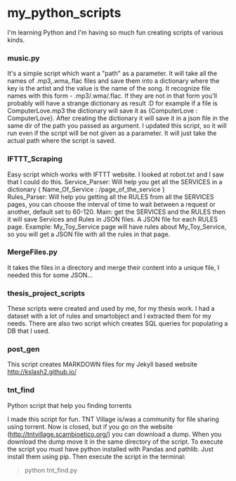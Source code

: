 # my_python_scripts

I'm learning Python and I'm having so much fun creating scripts of various kinds.

### music.py 
It's a simple script which want a "path" as a parameter.
It will take all the names of .mp3,.wma,.flac files and save them into a dictionary where the key is the artist and the value is the name of the song.
It recognize file names with this form <artist> - <name of the song> .mp3/.wma/.flac. 
If they are not in that form you'll probably will have a strange dictionary as result :D for example if a file is ComputerLove.mp3 the dictionary will save it as {ComputerLove : ComputerLove}.
After creating the dictionary it will save it in a json file in the same dir of the path you passed as argument.
I updated this script, so it will run even if the script will be not given as a parameter. It will just take the actual path where the script is saved.
  
### IFTTT_Scraping
Easy script which works with IFTTT website. I looked at robot.txt and I saw that I could do this.
Service_Parser: Will help you get all the SERVICES in a dictionary { Name_Of_Service : /page_of_the_service }  
Rules_Parser: Will help you getting all the RULES from all the SERVICES pages, you can choose the interval of time to wait between a request or another, default set to 60-120. 
Main: get the SERVICES and the RULES then it will save Services and Rules in JSON files. A JSON file for each RULES page.
Example: My_Toy_Service page will have rules about My_Toy_Service, so you will get a JSON file with all the rules in that page.

### MergeFiles.py
It takes the files in a directory and merge their content into a unique file, I needed this for some JSON...


### thesis_project_scripts
These scripts were created and used by me, for my thesis work. I had a dataset with a lot of rules and smartobject and I extracted them for my needs. 
There are also two script which creates SQL queries for populating a DB that I used.


### post_gen
This script creates MARKDOWN files for my Jekyll based website http://kslash2.github.io/


### tnt_find
Python script that help you finding torrents


I made this script for fun.
TNT Village is/was a community for file sharing using torrent.
Now is closed, but if you go on the website (http://tntvillage.scambioetico.org/) you can download a dump.
When you download the dump move it in the same directory of the script.
To execute the script you must have python installed with Pandas and pathlib. Just install them using pip.
Then execute the script in the terminal:

>python tnt_find.py <TITLE> <DESCRIPTION>

Description is optional.

Example:
>python tnt_find.py wargames

>python tnt_find.py wargames 720p

>python tnt_find.py "wargames - giochi di guerra" "720p blabla"

The result will be a Dataframe with the URLs, saved in a csv file called result.csv

I assume no responsability for the illegal use of torrent, this is just a script I made for fun.


### csv_union
This script take all the .csv files within the script directory and merge them in a unique file.


### csv_to_xlsx
This script convert all the .csv files within the script directory and convert all of them in .xlsx files.
